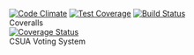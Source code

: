 [![Code Climate](https://codeclimate.com/github/lillianchou94/csua169/badges/gpa.svg)](https://codeclimate.com/github/lillianchou94/csua169)
[![Test Coverage](https://codeclimate.com/github/lillianchou94/csua169/badges/coverage.svg)](https://codeclimate.com/github/lillianchou94/csua169/coverage)
[![Build Status](https://travis-ci.org/lillianchou94/csua169.svg?branch=master)](https://travis-ci.org/lillianchou94/csua169)  
Coveralls  
[![Coverage Status](https://coveralls.io/repos/github/lillianchou94/csua169/badge.svg?branch=master)](https://coveralls.io/github/lillianchou94/csua169?branch=master)  
CSUA Voting System
